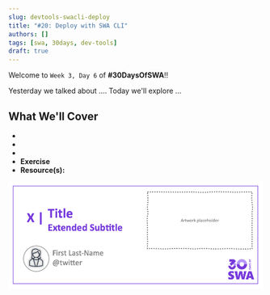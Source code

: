 ```yaml
---
slug: devtools-swacli-deploy
title: "#20: Deploy with SWA CLI"
authors: []
tags: [swa, 30days, dev-tools]
draft: true 
---
```

Welcome to `Week 3, Day 6` of **#30DaysOfSWA**!! 

Yesterday we talked about .... Today we'll explore ...


## What We'll Cover
 * 
 * 
 * 
 * **Exercise** 
 * **Resource(s):** 

![](../static/img/series/banner.png)
